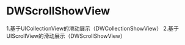 # DWScrollShowView
1.基于UICollectionView的滑动展示（DWCollectionShowView）
2.基于UIScrollView的滑动展示（DWScrollShowView）
